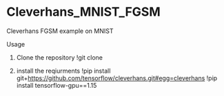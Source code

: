 # Cleverhans_MNIST_FGSM
 Cleverhans FGSM example on MNIST

Usage

1. Clone the repository
!git clone 

1. install the reqiurments
!pip install git+https://github.com/tensorflow/cleverhans.git#egg=cleverhans
!pip install tensorflow-gpu==1.15

